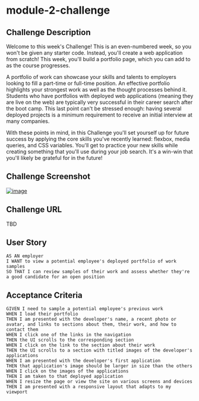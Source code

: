 # module-2-challenge

## Challenge Description

Welcome to this week's Challenge! This is an even-numbered week, so you won't be given any starter code. Instead, you'll create a web application from scratch! This week, you'll build a portfolio page, which you can add to as the course progresses.

A portfolio of work can showcase your skills and talents to employers looking to fill a part-time or full-time position. An effective portfolio highlights your strongest work as well as the thought processes behind it. Students who have portfolios with deployed web applications (meaning they are live on the web) are typically very successful in their career search after the boot camp. This last point can't be stressed enough: having several deployed projects is a minimum requirement to receive an initial interview at many companies.

With these points in mind, in this Challenge you'll set yourself up for future success by applying the core skills you've recently learned: flexbox, media queries, and CSS variables. You'll get to practice your new skills while creating something that you'll use during your job search. It's a win-win that you'll likely be grateful for in the future!

## Challenge Screenshot

[![image](https://user-images.githubusercontent.com/119803685/209279133-ff478384-334d-484a-9946-e45164ed2f80.png)](https://cdn.inst-fs-pdx-prod.inscloudgate.net/71d9a5ce-41a1-4c08-a835-0407758fbaab/02-advanced-css-homework-demo.gif?token=eyJhbGciOiJIUzUxMiIsInR5cCI6IkpXVCIsImtpZCI6ImNkbiJ9.eyJyZXNvdXJjZSI6Ii83MWQ5YTVjZS00MWExLTRjMDgtYTgzNS0wNDA3NzU4ZmJhYWIvMDItYWR2YW5jZWQtY3NzLWhvbWV3b3JrLWRlbW8uZ2lmIiwidGVuYW50IjoiY2FudmFzIiwidXNlcl9pZCI6IjE1MDQyMDAwMDAwMDA0NTUzMSIsImlhdCI6MTY3MTczODc3MywiZXhwIjoxNjcxODI1MTczfQ.GD6N-6GGZ3OARofSpj55HtjcM_mjOQvLww2WsSK86MUkJP6qMzqrPJv3VggEKXG7zSnjuINzjWYMsiBG4Wj91A&download=1&content_type=image%2Fjpeg)

## Challenge URL

TBD

## User Story

```
AS AN employer
I WANT to view a potential employee's deployed portfolio of work samples
SO THAT I can review samples of their work and assess whether they're a good candidate for an open position
```

## Acceptance Criteria

```
GIVEN I need to sample a potential employee's previous work
WHEN I load their portfolio
THEN I am presented with the developer's name, a recent photo or avatar, and links to sections about them, their work, and how to contact them
WHEN I click one of the links in the navigation
THEN the UI scrolls to the corresponding section
WHEN I click on the link to the section about their work
THEN the UI scrolls to a section with titled images of the developer's applications
WHEN I am presented with the developer's first application
THEN that application's image should be larger in size than the others
WHEN I click on the images of the applications
THEN I am taken to that deployed application
WHEN I resize the page or view the site on various screens and devices
THEN I am presented with a responsive layout that adapts to my viewport
